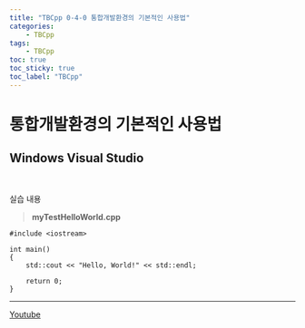 ```yaml
---
title: "TBCpp 0-4-0 통합개발환경의 기본적인 사용법"
categories: 
	- TBCpp
tags:
	- TBCpp
toc: true
toc_sticky: true
toc_label: "TBCpp"
---
```


# 통합개발환경의 기본적인 사용법

## Windows Visual Studio

<br>

실습 내용

> **myTestHelloWorld.cpp**

```
#include <iostream>

int main()
{
	std::cout << "Hello, World!" << std::endl;

	return 0;
}
```

---

[Youtube](https://www.youtube.com/watch?v=OE0XiMc2HUQ&list=PLNfg4W25Tapw5Yx4yuExHNybBIUk68aNz&index=5)
